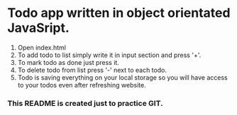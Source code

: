# Todo app written in object orientated JavaSript.

1. Open index.html
2. To add todo to list simply write it in input section and press '+'.
3. To mark todo as done just press it.
4. To delete todo from list press '-' next to each todo.
5. Todo is saving everything on your local storage so you will have access to your todos even after refreshing website.


### This README is created just to practice GIT.